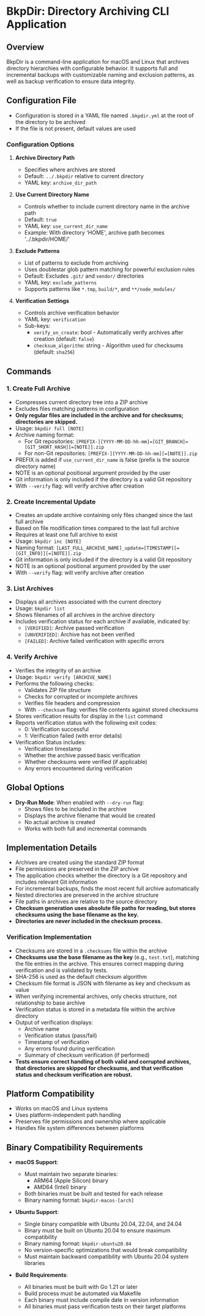 # BkpDir: Directory Archiving CLI Application

## Overview
BkpDir is a command-line application for macOS and Linux that archives directory hierarchies with configurable behavior. It supports full and incremental backups with customizable naming and exclusion patterns, as well as backup verification to ensure data integrity.

## Configuration File
- Configuration is stored in a YAML file named `.bkpdir.yml` at the root of the directory to be archived
- If the file is not present, default values are used

### Configuration Options
1. **Archive Directory Path**
   - Specifies where archives are stored
   - Default: `../.bkpdir` relative to current directory
   - YAML key: `archive_dir_path`

2. **Use Current Directory Name**
   - Controls whether to include current directory name in the archive path
   - Default: `true`
   - YAML key: `use_current_dir_name`
   - Example: With directory 'HOME', archive path becomes '../.bkpdir/HOME/'

3. **Exclude Patterns**
   - List of patterns to exclude from archiving
   - Uses doublestar glob pattern matching for powerful exclusion rules
   - Default: Excludes `.git/` and `vendor/` directories
   - YAML key: `exclude_patterns`
   - Supports patterns like `*.tmp`, `build/*`, and `**/node_modules/`

4. **Verification Settings**
   - Controls archive verification behavior
   - YAML key: `verification`
   - Sub-keys:
     - `verify_on_create`: bool - Automatically verify archives after creation (default: `false`)
     - `checksum_algorithm`: string - Algorithm used for checksums (default: `sha256`)

## Commands

### 1. Create Full Archive
- Compresses current directory tree into a ZIP archive
- Excludes files matching patterns in configuration
- **Only regular files are included in the archive and for checksums; directories are skipped.**
- Usage: `bkpdir full [NOTE]`
- Archive naming format:
  - For Git repositories: `[PREFIX-][YYYY-MM-DD-hh-mm]=[GIT_BRANCH]=[GIT_SHORT_HASH][=[NOTE]].zip`
  - For non-Git repositories: `[PREFIX-][YYYY-MM-DD-hh-mm][=[NOTE]].zip`
- PREFIX is added if `use_current_dir_name` is false (prefix is the source directory name)
- NOTE is an optional positional argument provided by the user
- Git information is only included if the directory is a valid Git repository
- With `--verify` flag: will verify archive after creation

### 2. Create Incremental Update
- Creates an update archive containing only files changed since the last full archive
- Based on file modification times compared to the last full archive
- Requires at least one full archive to exist
- Usage: `bkpdir inc [NOTE]`
- Naming format: `[LAST_FULL_ARCHIVE_NAME]_update=[TIMESTAMP][=[GIT_INFO]][=[NOTE]].zip`
- Git information is only included if the directory is a valid Git repository
- NOTE is an optional positional argument provided by the user
- With `--verify` flag: will verify archive after creation

### 3. List Archives
- Displays all archives associated with the current directory
- Usage: `bkpdir list`
- Shows filenames of all archives in the archive directory
- Includes verification status for each archive if available, indicated by:
  - `[VERIFIED]`: Archive passed verification
  - `[UNVERIFIED]`: Archive has not been verified
  - `[FAILED]`: Archive failed verification with specific errors

### 4. Verify Archive
- Verifies the integrity of an archive
- Usage: `bkpdir verify [ARCHIVE_NAME]`
- Performs the following checks:
  - Validates ZIP file structure
  - Checks for corrupted or incomplete archives
  - Verifies file headers and compression
  - With `--checksum` flag: verifies file contents against stored checksums
- Stores verification results for display in the `list` command
- Reports verification status with the following exit codes:
  - 0: Verification successful
  - 1: Verification failed (with error details)
- Verification Status includes:
  - Verification timestamp
  - Whether the archive passed basic verification
  - Whether checksums were verified (if applicable)
  - Any errors encountered during verification

## Global Options
- **Dry-Run Mode**: When enabled with `--dry-run` flag:
  - Shows files to be included in the archive
  - Displays the archive filename that would be created
  - No actual archive is created
  - Works with both full and incremental commands

## Implementation Details
- Archives are created using the standard ZIP format
- File permissions are preserved in the ZIP archive
- The application checks whether the directory is a Git repository and includes relevant Git information
- For incremental backups, finds the most recent full archive automatically
- Nested directories are preserved in the archive structure
- File paths in archives are relative to the source directory
- **Checksum generation uses absolute file paths for reading, but stores checksums using the base filename as the key.**
- **Directories are never included in the checksum process.**

### Verification Implementation
- Checksums are stored in a `.checksums` file within the archive
- **Checksums use the base filename as the key** (e.g., `test.txt`), matching the file entries in the archive. This ensures correct mapping during verification and is validated by tests.
- SHA-256 is used as the default checksum algorithm
- Checksum file format is JSON with filename as key and checksum as value
- When verifying incremental archives, only checks structure, not relationship to base archive
- Verification status is stored in a metadata file within the archive directory
- Output of verification displays:
  - Archive name
  - Verification status (pass/fail)
  - Timestamp of verification
  - Any errors found during verification
  - Summary of checksum verification (if performed)
- **Tests ensure correct handling of both valid and corrupted archives, that directories are skipped for checksums, and that verification status and checksum verification are robust.**

## Platform Compatibility
- Works on macOS and Linux systems
- Uses platform-independent path handling
- Preserves file permissions and ownership where applicable
- Handles file system differences between platforms

## Binary Compatibility Requirements
- **macOS Support**:
  - Must maintain two separate binaries:
    - ARM64 (Apple Silicon) binary
    - AMD64 (Intel) binary
  - Both binaries must be built and tested for each release
  - Binary naming format: `bkpdir-macos-[arch]`

- **Ubuntu Support**:
  - Single binary compatible with Ubuntu 20.04, 22.04, and 24.04
  - Binary must be built on Ubuntu 20.04 to ensure maximum compatibility
  - Binary naming format: `bkpdir-ubuntu20.04`
  - No version-specific optimizations that would break compatibility
  - Must maintain backward compatibility with Ubuntu 20.04 system libraries

- **Build Requirements**:
  - All binaries must be built with Go 1.21 or later
  - Build process must be automated via Makefile
  - Each binary must include compile date in version information
  - All binaries must pass verification tests on their target platforms
